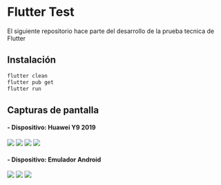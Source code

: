 # Flutter Test

El siguiente repositorio hace parte del desarrollo de la prueba tecnica de Flutter

## Instalación


```bash
flutter clean
flutter pub get
flutter run
```

## Capturas de pantalla

#### - Dispositivo: Huawei Y9 2019 ####
![](screens/dispositivo/118483619_1175008472869116_623578659035276087_n.jpg)
![](screens/dispositivo/118472220_314728593163219_5650557491994365738_n.jpg)
![](screens/dispositivo/118398655_313385256639083_3730086634094148951_n.jpg)
![](screens/dispositivo/118582733_1254966794835198_4282945233643557116_n.jpg)

#### - Dispositivo: Emulador Android ####

![](screens/emulador/screenshot-2020-08-27_12.55.24.495.png)
![](screens/emulador/screenshot-2020-08-27_12.55.29.892.png)
![](screens/emulador/screenshot-2020-08-27_12.55.40.207.png)
